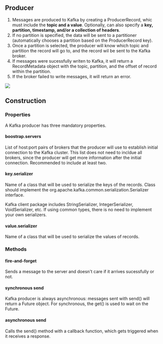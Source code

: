 ## Producer

1. Messages are produced to Kafka by creating a ProducerRecord, whic must include the **topic and a value**. Optionally, can also specify a **key, partition, timestamp, and/or a collection of headers**.
2. If no partition is specified, the data will be sent to a partitioner (automatically chooses a partition based on the ProducerRecord key).
3. Once a partition is selected, the producer will know which topic and partition the record will go to, and the record wil be sent to the Kafka broker.
4. If messages were sucessfully writen to Kafka, it will return a RecordMetadata object with the topic, partition, and the offset of record within the partition.
5. If the broker failed to write messages, it will return an error.

<img src="../assets/producer.png">

## Construction

### Properties

A Kafka producer has three mandatory properties.

#### boostrap.servers

List of host:port pairs of brokers that the producer will use to establish initial connection to the Kafka cluster. This list does not need to incldue all brokers, since the producer will get more information after the initial connection. Recommended to include at least two.

#### key.serializer

Name of a class that will be used to serialize the keys of the records. Class should implement the org.apache.kafka.common.serialization.Serializer interface.

Kafka client package includes StringSerializer, IntegerSerializer, VoidSerializer, etc. If using common types, there is no need to implement your own serializers.

#### value.serializer

Name of a class that will be used to serialize the values of records.

### Methods

#### fire-and-forget

Sends a message to the server and doesn't care if it arrives sucessfully or not.

#### synchronous send

Kafka producer is always asynchronous: messages sent with send() will return a Future object. For synchronous, the get() is used to wait on the Future.

#### asynchronous send

Calls the send() method with a callback function, which gets triggered when it receives a response.
